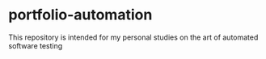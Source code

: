 # portfolio-automation
This repository is intended for my personal studies on the art of automated software testing
